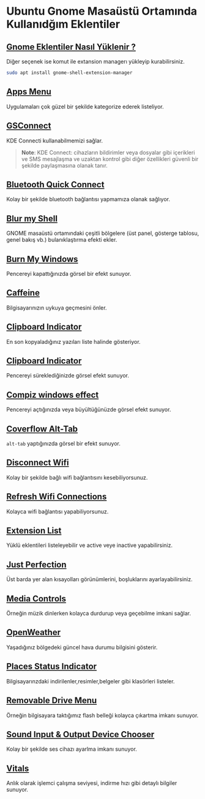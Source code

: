 # Ubuntu Gnome Masaüstü Ortamında Kullanıdğım Eklentiler

## [Gnome Eklentiler Nasıl Yüklenir ? ](https://extensions.gnome.org/)

Diğer seçenek ise komut ile extansion managerı yükleyip kurabilirsiniz.

```bash
sudo apt install gnome-shell-extension-manager
```

## [Apps Menu](https://extensions.gnome.org/extension/6/applications-menu/)

Uygulamaları çok güzel bir şekilde kategorize ederek listeliyor.

## [GSConnect](https://extensions.gnome.org/extension/1319/gsconnect/)

KDE Connecti kullanabilmemizi sağlar.

> **Note**: KDE Connect: cihazların bildirimler veya dosyalar gibi içerikleri ve SMS mesajlaşma ve uzaktan kontrol gibi diğer özellikleri güvenli bir şekilde paylaşmasına olanak tanır.

## [Bluetooth Quick Connect](https://extensions.gnome.org/extension/1401/bluetooth-quick-connect/)

Kolay bir şekilde bluetooth bağlantısı yapmamıza olanak sağlıyor.

## [Blur my Shell](https://extensions.gnome.org/extension/3193/blur-my-shell/)

GNOME masaüstü ortamındaki çeşitli bölgelere (üst panel, gösterge tablosu, genel bakış vb.) bulanıklaştırma efekti ekler.

## [Burn My Windows](https://extensions.gnome.org/extension/4679/burn-my-windows/)

Pencereyi kapattığınızda görsel bir efekt sunuyor.

## [Caffeine](https://extensions.gnome.org/extension/517/caffeine/)

Bilgisayarınızın uykuya geçmesini önler.

## [Clipboard Indicator](https://extensions.gnome.org/extension/779/clipboard-indicator/)

En son kopyaladığınız yazıları liste halinde gösteriyor.

## [Clipboard Indicator](https://extensions.gnome.org/extension/3740/compiz-alike-magic-lamp-effect/)

Pencereyi süreklediğinizde görsel efekt sunuyor.

## [Compiz windows effect](https://extensions.gnome.org/extension/3210/compiz-windows-effect/)

Pencereyi açtığınızda veya büyültüğünüzde görsel efekt sunuyor.

## [Coverflow Alt-Tab](https://extensions.gnome.org/extension/97/coverflow-alt-tab/)

`alt-tab` yaptığınızda görsel bir efekt sunuyor.

## [Disconnect Wifi](https://extensions.gnome.org/extension/904/disconnect-wifi/)

Kolay bir şekilde bağlı wifi bağlantısını kesebiliyorsunuz.

## [ Refresh Wifi Connections](https://extensions.gnome.org/extension/905/refresh-wifi-connections/)

Kolayca wifi bağlantısı yapabiliyorsunuz.

## [Extension List](https://extensions.gnome.org/extension/3088/extension-list/)

Yüklü eklentileri listeleyebilir ve active veye inactive yapabilirsiniz.

## [Just Perfection](https://extensions.gnome.org/extension/3843/just-perfection/)

Üst barda yer alan kısayolları görünümlerini, boşluklarını ayarlayabilirsiniz.

## [Media Controls](https://extensions.gnome.org/extension/4470/media-controls/)

Örneğin müzik dinlerken kolayca durdurup veya geçebilme imkani sağlar.

## [OpenWeather ](https://extensions.gnome.org/extension/750/openweather/)

Yaşadığınız bölgedeki güncel hava durumu bilgisini gösterir.

## [Places Status Indicator ](https://extensions.gnome.org/extension/8/places-status-indicator/)

Bilgisayarınzdaki indirilenler,resimler,belgeler gibi klasörleri listeler.

## [Removable Drive Menu ](https://extensions.gnome.org/extension/7/removable-drive-menu/)

Örneğin bilgisayara taktığımız flash belleği kolayca çıkartma imkanı sunuyor.

## [Sound Input & Output Device Chooser ](https://extensions.gnome.org/extension/906/sound-output-device-chooser/)

Kolay bir şekilde ses cihazı ayarlma imkanı sunuyor.

## [Vitals ](https://extensions.gnome.org/extension/1460/vitals/)

Anlık olarak işlemci çalışma seviyesi, indirme hızı gibi detaylı bilgiler sunuyor.
